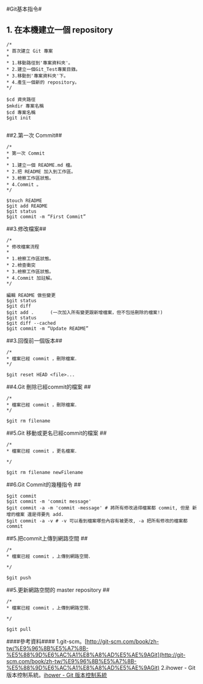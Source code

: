 #Git基本指令#
<br>
## 1. 在本機建立一個 repository ##

`````
/*
* 首次建立 Git 專案
*
* 1.移動路徑到'專案資料夾'。
* 2.建立一個Git_Test專案目錄。
* 3.移動到'專案資料夾'下。
* 4.產生一個新的 repository。
*/

$cd 資夾路徑 
$mkdir 專案名稱
$cd 專案名稱
$git init


`````
##2.第一次 Commit##

`````
/*
* 第一次 Commit
*
* 1.建立一個 README.md 檔。
* 2.把 README 加入到工作區。
* 3.檢察工作區狀態。
* 4.Commit 。
*/

$touch README
$git add README
$git status
$git commit -m “First Commit”

`````

##3.修改檔案##

`````
/*
* 修改檔案流程
*
* 1.檢察工作區狀態。
* 2.檢查衝突
* 3.檢察工作區狀態。
* 4.Commit 加註解。
*/

編輯 README 做些變更
$git status
$git diff
$git add .  	(一次加入所有變更跟新增檔案，但不包括刪除的檔案!)
$git status
$git diff --cached
$git commit -m “Update README”

`````

##3.回復前一個版本##

`````
/*
* 檔案已經 commit ，刪除檔案．
*/

$git reset HEAD <file>...

`````
##4.Git 刪除已經commit的檔案 ##

`````
/*
* 檔案已經 commit ，刪除檔案．
*/

$git rm filename

`````
##5.Git 移動或更名已經commit的檔案 ##

`````
/*
* 檔案已經 commit ，更名檔案．

*/

$git rm filename newFilename

`````
##6.Git Commit的幾種指令 ##

`````
$git commit
$git commit -m 'commit message'
$git commit -a -m 'commit -message' # 將所有修改過得檔案都 commit, 但是 新增的檔案 還是得要先 add.
$git commit -a -v # -v 可以看到檔案哪些內容有被更改, -a 把所有修改的檔案都 commit

`````

##5.把commit上傳到網路空間 ##

`````
/*
* 檔案已經 commit ，上傳到網路空間．

*/

$git push

`````
##5.更新網路空間的 master repository ##

`````
/*
* 檔案已經 commit ，上傳到網路空間．

*/

$git pull

`````



####參考資料####
1.git-scm。[http://git-scm.com/book/zh-tw/%E9%96%8B%E5%A7%8B-%E5%88%9D%E6%AC%A1%E8%A8%AD%E5%AE%9AGit](http://git-scm.com/book/zh-tw/%E9%96%8B%E5%A7%8B-%E5%88%9D%E6%AC%A1%E8%A8%AD%E5%AE%9AGit)
2.ihower - Git 版本控制系統。[ihower - Git 版本控制系統](http://ihower.tw/git/intro.html)


